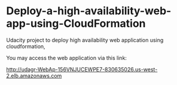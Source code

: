 # Deploy-a-high-availability-web-app-using-CloudFormation

Udacity project to deploy high availability web application using cloudformation, 

You may access the web application via this link: 

http://udagr-WebAp-156VNJUCEWPE7-830635026.us-west-2.elb.amazonaws.com
